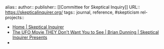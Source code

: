 alias::
author::
publisher:: [[Committee for Skeptical Inquiry]]
URL:: https://skepticalinquirer.org/
tags:: journal, reference, #skepticism
rel-projects::

- [Home | Skeptical Inquirer](https://skepticalinquirer.org/)
- [The UFO Movie THEY Don't Want You to See | Brian Dunning | Skeptical Inquirer Presents](https://skepticalinquirer.org/video/the-ufo-movie-they-dont-want-you-to-see-brian-dunning/)
-
